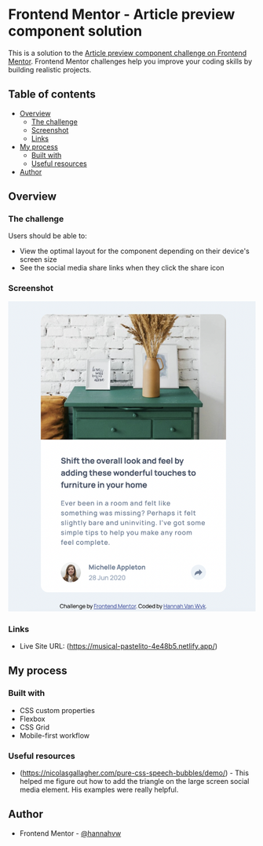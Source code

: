 # Frontend Mentor - Article preview component solution

This is a solution to the [Article preview component challenge on Frontend Mentor](https://www.frontendmentor.io/challenges/article-preview-component-dYBN_pYFT). Frontend Mentor challenges help you improve your coding skills by building realistic projects.

## Table of contents

- [Overview](#overview)
  - [The challenge](#the-challenge)
  - [Screenshot](#screenshot)
  - [Links](#links)
- [My process](#my-process)
  - [Built with](#built-with)
  - [Useful resources](#useful-resources)
- [Author](#author)

## Overview

### The challenge

Users should be able to:

- View the optimal layout for the component depending on their device's screen size
- See the social media share links when they click the share icon

### Screenshot

![](./screenshot.png)

### Links

- Live Site URL: (https://musical-pastelito-4e48b5.netlify.app/)

## My process

### Built with

- CSS custom properties
- Flexbox
- CSS Grid
- Mobile-first workflow

### Useful resources

- (https://nicolasgallagher.com/pure-css-speech-bubbles/demo/) - This helped me figure out how to add the triangle on the large screen social media element. His examples were really helpful.

## Author

- Frontend Mentor - [@hannahvw](https://www.frontendmentor.io/profile/hannahvw)
